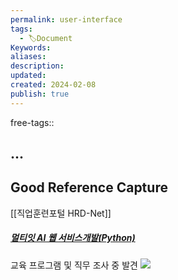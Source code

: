 ```yaml
---
permalink: user-interface
tags:
  - 🏷️Document
Keywords: 
aliases: 
description: 
updated: 
created: 2024-02-08
publish: true
---
```

free-tags:: 

## ...

## Good Reference Capture
[[직업훈련포털 HRD-Net]]
##### [멀티잇 AI 웹 서비스개발(Python)](https://event.multicampus.com/kdigital4/promoDetail/PR010152_01.html)
교육 프로그램 및 직무 조사 중 발견
![](https://i.imgur.com/mriY1Dn.jpg)

